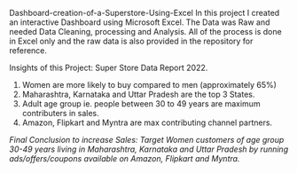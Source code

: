 Dashboard-creation-of-a-Superstore-Using-Excel
In this project I created an interactive Dashboard using Microsoft Excel. The Data was Raw and needed Data Cleaning, processing and Analysis. All of the process is done in Excel only and the raw data is also provided in the repository for reference.

Insights of this Project: Super Store Data Report 2022.
1. Women are more likely to buy compared to men (approximately 65%)
2. Maharashtra, Karnataka and Uttar Pradesh are the top 3 States.
3. Adult age group ie. people between 30 to 49 years are maximum contributers in sales.
4. Amazon, Flipkart and Myntra are max contributing channel partners.

*Final Conclusion to increase Sales: Target Women customers of age group 30-49 years living in Maharashtra, Karnataka and Uttar Pradesh by running ads/offers/coupons available on Amazon, Flipkart and Myntra.*
